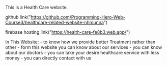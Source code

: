 This is a Health Care website.

github link("https://github.com/Programming-Hero-Web-Course3/healthcare-related-website-nhmunna")

firebase hosting link("https://health-care-fe8b3.web.app/")

In This Website:
    - to know how we provide better Treatment rather than other
    - form this website you can know about our services
    - you can know about our doctors
    - you can take your desire healthcare service with less money
    - you can directly contact with us
